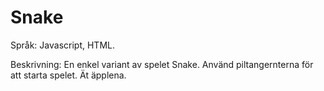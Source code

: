 # Snake
Språk: Javascript, HTML.

Beskrivning: En enkel variant av spelet Snake. Använd piltangernterna för att starta spelet. Ät äpplena.
